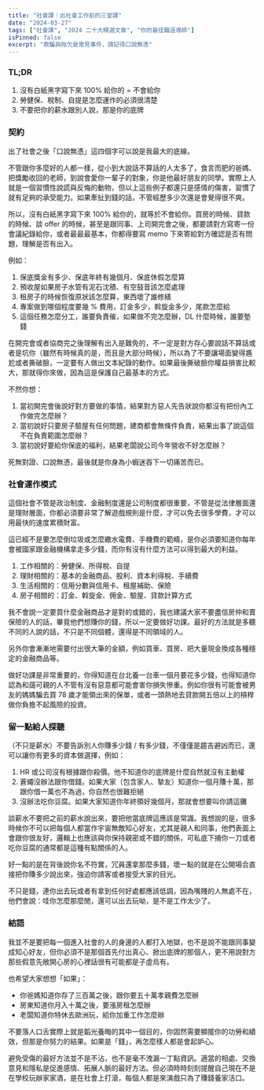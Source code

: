 ```yaml
---
title: "社會課｜出社會工作前的三堂課"
date: "2024-03-27"
tags: ["社會課", "2024 二十大精選文章", "你的最佳職涯導師"]
isPinned: false
excerpt: "欺騙與拖欠是常見事件，請記得口說無憑"
---
```


### TL;DR
1. 沒有白紙黑字寫下來 100% 給你的 = 不會給你
2. 勞健保、稅制、自提是怎麼運作的必須很清楚
3. 不要把你的薪水跟別人說，那是你的底牌

### 契約
出了社會之後「口說無憑」這四個字可以說是我最大的底線。

不管跟你多麼好的人都一樣，從小到大說話不算話的人太多了，食言而肥的爸媽、把獎勵收回的老師，到說會愛你一輩子的對象，你是他最好朋友的同學。實際上人就是一個習慣性說謊與反悔的動物，但以上這些例子都還只是感情的傷害，習慣了就有足夠的承受能力。如果牽扯到錢的話，不管經歷多少次還是會覺得很不爽。

所以，沒有白紙黑字寫下來 100% 給你的，就等於不會給你。買房的時候、貸款的時候、談 offer 的時候，甚至是跟同事、上司開完會之後，都要請對方寫寄一份會議紀錄給你，或者最最最基本，你都得要寫 memo 下來寄給對方確認是否有問題，理解是否有出入。

例如：
1. 保底獎金有多少、保底年終有幾個月、保底休假怎麼算
1. 預收屋如果房子水管有泥石沈積、有空鼓音該怎麼處理
1. 租房子的時候恢復原狀該怎麼算，東西壞了誰修繕
1. 專案做到哪個程度要幾 % 費用，訂金多少，斡旋金多少，尾款怎麼給
1. 這個任務怎麼分工，誰要負責催，如果做不完怎麼辦，DL 什麼時候，誰要墊錢

在開完會或者協商完之後理解有出入是難免的，不一定是對方存心要說話不算話或者是坑你（雖然有時候真的是，而且是大部分時候），所以為了不要讓場面變得尷尬或者撕破臉，一定要有人做出文本紀錄的動作。如果最後撕破臉你權益損害比較大，那就得你來做，因為這是保護自己最基本的方式。

不然你想：

1. 當初開完會後說好對方要做的事情，結果對方惡人先告狀說你都沒有把份內工作做完怎麼辦？
1. 當初說好只要房子驗屋有任何問題，建商都會無條件負責，結果出事了說這個不在負責範圍怎麼辦？
1. 當初說好要給你保底的福利，結果老闆說公司今年營收不好怎麼辦？

死無對證、口說無憑，最後就是你身為小蝦迷吞下一切痛苦而已。

### 社會運作模式
這個社會不管是政治制度、金融制度還是公司制度都很重要，不管是從法律層面還是理財層面，你都必須要非常了解遊戲規則是什麼，才可以免去很多學費，才可以用最快的速度累積財富。

這已經不是要怎麼倒垃圾或怎麼繳水電費、手機費的範疇，是你必須要知道你每年會被國家跟金融機構拿走多少錢，而你有沒有什麼方法可以得到最大的利益。

1. 工作相關的：勞健保、所得稅、自提
1. 理財相關的：基本的金融商品、股利、資本利得稅、手續費
1. 生活相關的：信用分數與信用卡、租屋補助、保險
1. 房子相關的：訂金、斡旋金、佣金、驗屋、貸款計算方式

我不會說一定要買什麼金融商品才是對的或錯的，我也建議大家不要盡信房仲和賣保險的人的話，畢竟他們想賺你的錢，所以一定要做好功課。最好的方法就是多聽不同的人說的話，不只是不同個體，還得是不同領域的人。

另外你會漸漸地需要付出很大筆的金額，例如買車、買房、把大量現金換成各種穩定的金融商品等。

做好功課是非常重要的，你得知道在台北養一台車一個月要花多少錢，也得知道你認為和藹可親的人不管有沒有惡意都可能會害你損失慘重。例如你很有可能會被男友的媽媽騙去買 78 歲才能領出來的保單，或者一頭熱地去貸款開五倍以上的槓桿做你負擔不起風險的投資。

### 留一點給人探聽
（不只是薪水）不要告訴別人你賺多少錢 / 有多少錢，不僅僅是趨吉避凶而已，還可以讓你有更多的資本做選擇，例如：

1. HR 或公司沒有根據跟你殺價。他不知道你的底牌是什麼自然就沒有主動權
1. 蒼蠅沒辦法跟你借錢。如果大家（包含家人、摯友）知道你一個月賺十萬，那跟你借一萬也不為過，你自然也很難拒絕
1. 沒辦法吃你豆腐。如果大家知道你年終領好幾個月，那就會想要叫你請這攤

談薪水不要把之前的薪水說出來，要把他當底牌這應該是常識。我想說的是，很多時候你不可以把每個人都當作宇宙無敵知心好友，尤其是親人和同事，他們表面上會跟你很友好，邏輯上也應該與你保持親密或不錯的關係，可私底下捅你一刀或者吃你豆腐的通常都是這種有點關係的人。

好一點的是在背後說你名不符實，冗員還拿那麼多錢，壞一點的就是在公開場合直接把你賺多少說出來，強迫你請客或者接受大家的目光。

不只是錢，連你出去玩或者有拿到任何好處都應該低調，因為嘴賤的人無處不在，他們會說：哇你怎麼那麼閒，還可以出去玩呦，是不是工作太少了。

### 結語
我並不是要把每一個進入社會的人的身邊的人都打入地獄，也不是說不能跟同事變成知心好友，但你必須不是那個首先付出真心、掀出底牌的那個人，更不用說對方那些假意先敞開心房的心裡話很有可能都是子虛烏有。

也希望大家想想「如果」：

- 你爸媽知道你存了三百萬之後，跟你要五十萬孝親費怎麼辦
- 房東知道你月入十萬之後，要漲房租怎麼辦
- 老闆知道你特休去歐洲玩，給你加重工作怎麼辦

不要落人口舌實際上就是韜光養晦的其中一個目的，你固然需要顯擺你的功勞和績效，但那是你努力的結果。如果是「錢」，再怎麼樣人都是會起妒心。

避免受傷的最好方法並不是不沾，也不是毫不洩漏一丁點資訊。適當的相處、交換意見和隱私是促進感情、拓展人脈的最好方法。但必須時時刻刻提醒自己現在不是在學校玩辦家家酒，是在社會上打滾，每個人都是來演戲只為了賺錢養家活口。
